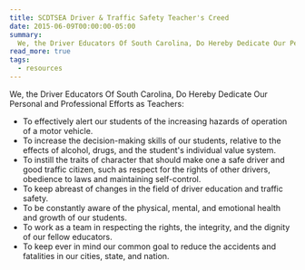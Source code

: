 ```yaml
---
title: SCDTSEA Driver & Traffic Safety Teacher's Creed
date: 2015-06-09T00:00:00-05:00
summary:
  We, the Driver Educators Of South Carolina, Do Hereby Dedicate Our Personal and Professional Efforts as Teachers...
read_more: true
tags:
  - resources
---
```

We, the Driver Educators Of South Carolina, Do Hereby Dedicate Our Personal and Professional Efforts as Teachers:

* To effectively alert our students of the increasing hazards of operation of a motor vehicle.
* To increase the decision-making skills of our students, relative to the effects of alcohol, drugs, and the student's individual value system.
* To instill the traits of character that should make one a safe driver and good traffic citizen, such as respect for the rights of other drivers, obedience to laws and maintaining self-control.
* To keep abreast of changes in the field of driver education and traffic safety.
* To be constantly aware of the physical, mental, and emotional health and growth of our students.
* To work as a team in respecting the rights, the integrity, and the dignity of our fellow educators.
* To keep ever in mind our common goal to reduce the accidents and fatalities in our cities, state, and nation.
